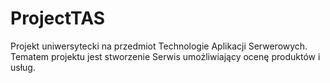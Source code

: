 # ProjectTAS

Projekt uniwersytecki na przedmiot Technologie Aplikacji Serwerowych.
Tematem projektu jest stworzenie Serwis umożliwiający ocenę produktów i usług.
